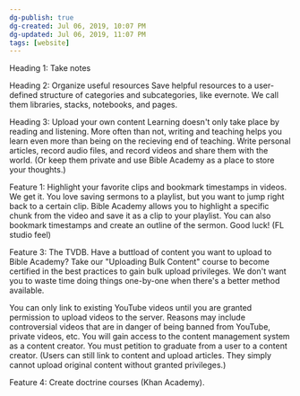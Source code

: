 ```yaml
---
dg-publish: true
dg-created: Jul 06, 2019, 10:07 PM
dg-updated: Jul 06, 2019, 11:07 PM
tags: [website]
---
```


Heading 1: Take notes

Heading 2: Organize useful resources
Save helpful resources to a user-defined structure of categories and subcategories, like evernote. We call them libraries, stacks, notebooks, and pages.

Heading 3: Upload your own content
Learning doesn't only take place by reading and listening. More often than not, writing and teaching helps you learn even more than being on the recieving end of teaching. Write personal articles, record audio files, and record videos and share them with the world. (Or keep them private and use Bible Academy as a place to store your thoughts.)

Feature 1: Highlight your favorite clips and bookmark timestamps in videos.
We get it. You love saving sermons to a playlist, but you want to jump right back to a certain clip. Bible Academy allows you to highlight a specific chunk from the video and save it as a clip to your playlist. You can also bookmark timestamps and create an outline of the sermon. Good luck! (FL studio feel)

Feature 3: The TVDB.
Have a buttload of content you want to upload to Bible Academy? Take our "Uploading Bulk Content" course to become certified in the best practices to gain bulk upload privileges. We don't want you to waste time doing things one-by-one when there's a better method available.

You can only link to existing YouTube videos until you are granted permission to upload videos to the server. Reasons may include controversial videos that are in danger of being banned from YouTube, private videos, etc. You will gain access to the content management system as a content creator. You must petition to graduate from a user to a content creator. (Users can still link to content and upload articles. They simply cannot upload original content without granted privileges.)

Feature 4: Create doctrine courses (Khan Academy).



